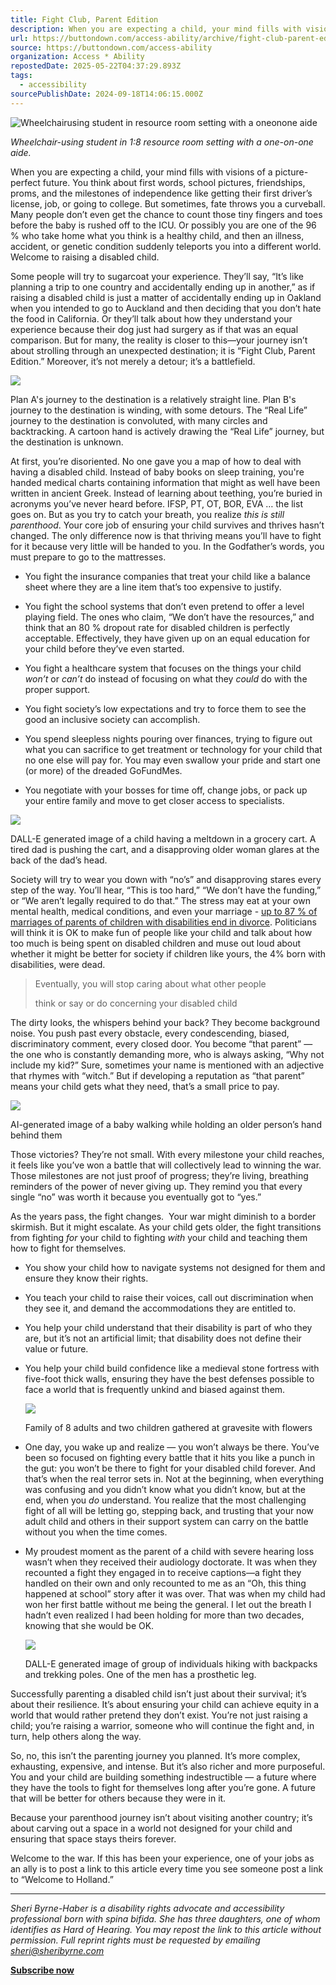 ```yaml
---
title: Fight Club, Parent Edition
description: When you are expecting a child, your mind fills with visions of a picture-perfect future. You think about first words, school pictures, friendships, proms, and the milestones of independence like getting their first driver’s license, job, or going to
url: https://buttondown.com/access-ability/archive/fight-club-parent-edition/
source: https://buttondown.com/access-ability
organization: Access * Ability
repostedDate: 2025-05-22T04:37:29.893Z
tags:
  - accessibility
sourcePublishDate: 2024-09-18T14:06:15.000Z
---
```


![Wheelchairusing student in  resource room setting with a oneonone aide](https://assets.buttondown.email/images/a4c0e1ce-a736-40a8-b574-de5daf93f97f.jpeg?w=960&fit=max)

*Wheelchair-using student in 1:8 resource room setting with a one-on-one aide.*

When you are expecting a child, your mind fills with visions of a picture-perfect future. You think about first words, school pictures, friendships, proms, and the milestones of independence like getting their first driver’s license, job, or going to college. But sometimes, fate throws you a curveball. Many people don’t even get the chance to count those tiny fingers and toes before the baby is rushed off to the ICU. Or possibly you are one of the 96 % who take home what you think is a healthy child, and then an illness, accident, or genetic condition suddenly teleports you into a different world. Welcome to raising a disabled child.

Some people will try to sugarcoat your experience. They’ll say, “It’s like planning a trip to one country and accidentally ending up in another,” as if raising a disabled child is just a matter of accidentally ending up in Oakland when you intended to go to Auckland and then deciding that you don’t hate the food in California. Or they’ll talk about how they understand your experience because their dog just had surgery as if that was an equal comparison. But for many, the reality is closer to this—your journey isn’t about strolling through an unexpected destination; it is “Fight Club, Parent Edition.” Moreover, it’s not merely a detour; it’s a battlefield. 

![](https://assets.buttondown.email/images/66c03334-6962-4771-b8e4-933359a5c1f1.jpeg?w=960&fit=max)

Plan A's journey to the destination is a relatively straight line. Plan B's journey to the destination is winding, with some detours. The “Real Life” journey to the destination is convoluted, with many circles and backtracking. A cartoon hand is actively drawing the “Real Life” journey, but the destination is unknown.

At first, you’re disoriented. No one gave you a map of how to deal with having a disabled child. Instead of baby books on sleep training, you're handed medical charts containing information that might as well have been written in ancient Greek. Instead of learning about teething, you’re buried in acronyms you’ve never heard before. IFSP, PT, OT, BOR, EVA … the list goes on. But as you try to catch your breath, you realize _this is still parenthood_. Your core job of ensuring your child survives and thrives hasn’t changed. The only difference now is that thriving means you’ll have to fight for it because very little will be handed to you. In the Godfather’s words, you must prepare to go to the mattresses.

-   You fight the insurance companies that treat your child like a balance sheet where they are a line item that’s too expensive to justify.
    
-   You fight the school systems that don’t even pretend to offer a level playing field. The ones who claim, “We don’t have the resources,” and think that an 80 % dropout rate for disabled children is perfectly acceptable. Effectively, they have given up on an equal education for your child before they’ve even started.
    
-   You fight a healthcare system that focuses on the things your child _won’t_ or _can’t_ do instead of focusing on what they _could_ do with the proper support.
    
-   You fight society’s low expectations and try to force them to see the good an inclusive society can accomplish.
    
-   You spend sleepless nights pouring over finances, trying to figure out what you can sacrifice to get treatment or technology for your child that no one else will pay for. You may even swallow your pride and start one (or more) of the dreaded GoFundMes.
    
-   You negotiate with your bosses for time off, change jobs, or pack up your entire family and move to get closer access to specialists.
    

![](https://assets.buttondown.email/images/f0092549-7492-4aaf-9632-2a6da8f29b63.jpg?w=960&fit=max)

DALL-E generated image of a child having a meltdown in a grocery cart. A tired dad is pushing the cart, and a disapproving older woman glares at the back of the dad’s head.

Society will try to wear you down with “no’s” and disapproving stares every step of the way. You’ll hear, “This is too hard,” “We don’t have the funding,” or “We aren’t legally required to do that.” The stress may eat at your own mental health, medical conditions, and even your marriage - [up to 87 % of marriages of parents of children with disabilities end in divorce](https://www.psychologytoday.com/us/blog/a-better-divorce/202302/divorce-and-special-needs-children?utm_source=access-ability&utm_medium=email&utm_campaign=fight-club-parent-edition#:~:text=When%20you%20have%20a%20child,with%20autism%20is%20about%2080%25.). Politicians will think it is OK to make fun of people like your child and talk about how too much is being spent on disabled children and muse out loud about whether it might be better for society if children like yours, the 4% born with disabilities, were dead.

> Eventually, you will stop caring about what other people
> 
> think or say or do concerning your disabled child

The dirty looks, the whispers behind your back? They become background noise. You push past every obstacle, every condescending, biased, discriminatory comment, every closed door. You become “that parent” — the one who is constantly demanding more, who is always asking, “Why not include my kid?” Sure, sometimes your name is mentioned with an adjective that rhymes with “witch.” But if developing a reputation as “that parent” means your child gets what they need, that’s a small price to pay.

![](https://assets.buttondown.email/images/6d9a90bd-d61d-4ee4-a212-9b96da098525.jpeg?w=960&fit=max)

AI-generated image of a baby walking while holding an older person’s hand behind them

Those victories? They’re not small. With every milestone your child reaches, it feels like you’ve won a battle that will collectively lead to winning the war. Those milestones are not just proof of progress; they’re living, breathing reminders of the power of never giving up. They remind you that every single “no” was worth it because you eventually got to “yes.”

As the years pass, the fight changes.  Your war might diminish to a border skirmish. But it might escalate. As your child gets older, the fight transitions from fighting _for_ your child to fighting _with_ your child and teaching them how to fight for themselves.

-   You show your child how to navigate systems not designed for them and ensure they know their rights.
    
-   You teach your child to raise their voices, call out discrimination when they see it, and demand the accommodations they are entitled to.
    
-   You help your child understand that their disability is part of who they are, but it’s not an artificial limit; that disability does not define their value or future.
    
-   You help your child build confidence like a medieval stone fortress with five-foot thick walls, ensuring they have the best defenses possible to face a world that is frequently unkind and biased against them.
    
    ![](https://assets.buttondown.email/images/492a6c91-96c1-4f30-9060-5ba661a098e8.jpeg?w=960&fit=max)
    
    Family of 8 adults and two children gathered at gravesite with flowers
    
-   One day, you wake up and realize — you won’t always be there. You’ve been so focused on fighting every battle that it hits you like a punch in the gut: you won’t be there to fight for your disabled child forever. And that’s when the real terror sets in. Not at the beginning, when everything was confusing and you didn’t know what you didn’t know, but at the end, when you _do_ understand. You realize that the most challenging fight of all will be letting go, stepping back, and trusting that your now adult child and others in their support system can carry on the battle without you when the time comes.
    
-   My proudest moment as the parent of a child with severe hearing loss wasn’t when they received their audiology doctorate. It was when they recounted a fight they engaged in to receive captions—a fight they handled on their own and only recounted to me as an “Oh, this thing happened at school” story after it was over. That was when my child had won her first battle without me being the general. I let out the breath I hadn’t even realized I had been holding for more than two decades, knowing that she would be OK.
    
    ![](https://assets.buttondown.email/images/b0eec58c-fef3-42b1-bc61-d4401de67ae7.jpg?w=960&fit=max)
    
    DALL-E generated image of group of individuals hiking with backpacks and trekking poles. One of the men has a prosthetic leg.
    

Successfully parenting a disabled child isn’t just about their survival; it’s about their resilience. It’s about ensuring your child can achieve equity in a world that would rather pretend they don’t exist. You’re not just raising a child; you’re raising a warrior, someone who will continue the fight and, in turn, help others along the way.

So, no, this isn’t the parenting journey you planned. It’s more complex, exhausting, expensive, and intense. But it’s also richer and more purposeful. You and your child are building something indestructible — a future where they have the tools to fight for themselves long after you’re gone. A future that will be better for others because they were in it.

Because your parenthood journey isn’t about visiting another country; it’s about carving out a space in a world not designed for your child and ensuring that space stays theirs forever.

Welcome to the war. If this has been your experience, one of your jobs as an ally is to post a link to this article every time you see someone post a link to “Welcome to Holland.”

* * *

_Sheri Byrne-Haber is a disability rights advocate and accessibility professional born with spina bifida. She has three daughters, one of whom identifies as Hard of Hearing. You may repost the link to this article without permission. Full reprint rights must be requested by emailing_ [_sheri@sheribyrne.com_](mailto:sheri@sheribyrne.com)

[**Subscribe now**](https://buttondown.com/access-ability)